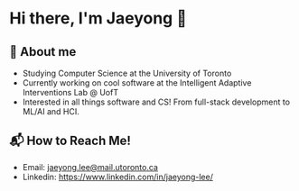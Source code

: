 # Hi there, I'm Jaeyong 👋

<!--
**jaeyonglee3/jaeyonglee3** is a ✨ _special_ ✨ repository because its `README.md` (this file) appears on your GitHub profile.

Here are some ideas to get you started:

- 🔭 I’m currently working on ...
- 🌱 I’m currently learning ...
- 👯 I’m looking to collaborate on ...
- 🤔 I’m looking for help with ...
- 💬 Ask me about ...
- 📫 How to reach me: ...
- 😄 Pronouns: ...
- ⚡ Fun fact: ...
-->

## 🌱 About me 
- Studying Computer Science at the University of Toronto
- Currently working on cool software at the Intelligent Adaptive Interventions Lab @ UofT
- Interested in all things software and CS! From full-stack development to ML/AI and HCI.

## 📬 How to Reach Me! 
- Email: jaeyong.lee@mail.utoronto.ca
- Linkedin: https://www.linkedin.com/in/jaeyong-lee/
